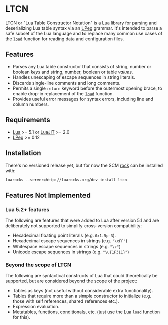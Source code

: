 LTCN
====

LTCN or "Lua Table Constructor Notation" is a Lua library for parsing
and deserializing Lua table syntax via an [LPeg] grammar. It's intended
to parse a safe subset of the Lua language and to replace many common
use cases of the [`load`] function for reading data and configuration
files.

Features
--------

* Parses any Lua table constructor that consists of string, number or
  boolean *keys* and string, number, boolean or table *values*.
* Handles unescaping of escape sequences in string literals.
* Discards single-line comments and long comments.
* Permits a single `return` keyword before the outermost opening brace,
  to enable drop-in replacement of the [`load`] function.
* Provides useful error messages for syntax errors, including line and
  column numbers.

Requirements
------------

* [Lua] >= 5.1 or [LuaJIT] >= 2.0
* [LPeg] >= 0.12

Installation
------------

There's no versioned release yet, but for now the SCM [rock] can be
installed with:

    luarocks --server=http://luarocks.org/dev install ltcn

Features Not Implemented
------------------------

### Lua 5.2+ features

The following are features that were added to Lua after version 5.1 and
are deliberately not supported to simplify cross-version compatibility:

* Hexadecimal floating point literals (e.g. `0x1.5p-3`).
* Hexadecimal escape sequences in strings (e.g. `"\xFF"`)
* Whitespace escape sequences in strings (e.g. `"\z"`)
* Unicode escape sequences in strings (e.g. `"\u{1F311}"`)

### Beyond the scope of LTCN

The following are syntactical constructs of Lua that could theoretically
be supported, but are considered beyond the scope of the project:

* Tables as keys (not useful without considerable extra functionality).
* Tables that require more than a simple constructor to initialize
  (e.g. those with self references, shared references etc.).
* Expression evaluation.
* Metatables, functions, conditionals, etc. (just use the Lua
  [`load`] function for this).


[`load`]: http://www.lua.org/manual/5.2/manual.html#pdf-load
[Lua]: http://www.lua.org/
[LuaJIT]: http://luajit.org/
[LPeg]: http://www.inf.puc-rio.br/~roberto/lpeg/
[rock]: https://luarocks.org/modules/craigb/ltcn
